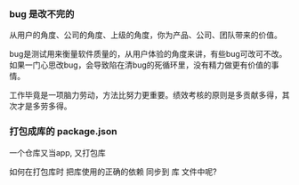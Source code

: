 ### bug 是改不完的

从用户的角度、公司的角度、上级的角度，你为产品、公司、团队带来的价值。

bug是测试用来衡量软件质量的，从用户体验的角度来讲，有些bug可改可不改。如果一门心思改bug，会导致陷在清bug的死循环里，没有精力做更有价值的事情。

工作毕竟是一项脑力劳动，方法比努力更重要。绩效考核的原则是多贡献多得，其次才是多劳多得。



### 打包成库的 package.json 

一个仓库又当app, 又打包库

如何在打包库时 把库使用的正确的依赖 同步到 库 文件中呢?